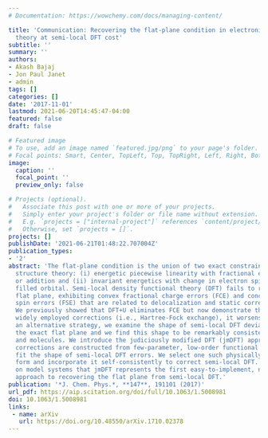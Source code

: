 ```yaml
---
# Documentation: https://wowchemy.com/docs/managing-content/

title: 'Communication: Recovering the flat-plane condition in electronic structure
  theory at semi-local DFT cost'
subtitle: ''
summary: ''
authors:
- Akash Bajaj
- Jon Paul Janet
- admin
tags: []
categories: []
date: '2017-11-01'
lastmod: 2021-06-20T14:45:47-04:00
featured: false
draft: false

# Featured image
# To use, add an image named `featured.jpg/png` to your page's folder.
# Focal points: Smart, Center, TopLeft, Top, TopRight, Left, Right, BottomLeft, Bottom, BottomRight.
image:
  caption: ''
  focal_point: ''
  preview_only: false

# Projects (optional).
#   Associate this post with one or more of your projects.
#   Simply enter your project's folder or file name without extension.
#   E.g. `projects = ["internal-project"]` references `content/project/deep-learning/index.md`.
#   Otherwise, set `projects = []`.
projects: []
publishDate: '2021-06-21T01:48:22.707004Z'
publication_types:
- '2'
abstract: 'The flat-plane condition is the union of two exact constraints in electronic
  structure theory: (i) energetic piecewise linearity with fractional electron removal
  or addition and (ii) invariant energetics with change in electron spin in a half
  filled orbital. Semi-local density functional theory (DFT) fails to recover the
  flat plane, exhibiting convex fractional charge errors (FCE) and concave fractional
  spin errors (FSE) that are related to delocalization and static correlation errors.
  We previously showed that DFT+U eliminates FCE but now demonstrate that, like other
  widely employed corrections (i.e., Hartree-Fock exchange), it worsens FSE. To find
  an alternative strategy, we examine the shape of semi-local DFT deviations from
  the exact flat plane and we find this shape to be remarkably consistent across ions
  and molecules. We introduce the judiciously modified DFT (jmDFT) approach, wherein
  corrections are constructed from few-parameter, low-order functional forms that
  fit the shape of semi-local DFT errors. We select one such physically intuitive
  form and incorporate it self-consistently to correct semi-local DFT. We demonstrate
  on model systems that jmDFT represents the first easy-to-implement, no-overhead
  approach to recovering the flat plane from semi-local DFT.'
publication: '*J. Chem. Phys.*, **147**, 191101 (2017)'
url_pdf: https://aip.scitation.org/doi/full/10.1063/1.5008981
doi: 10.1063/1.5008981
links:
 - name: arXiv
   url: https://doi.org/10.48550/arXiv.1710.02378
---
```

